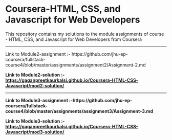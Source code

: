 # Coursera-HTML, CSS, and Javascript for Web Developers
This repository contains my solutions to the module assignments of course - HTML, CSS, and Javascript for Web Developers from Coursera
<hr>
Link to Module2-assignment :- https://github.com/jhu-ep-coursera/fullstack-course4/blob/master/assignments/assignment2/Assignment-2.md

<b>Link to Module2-solution<b> :- https://gaganpreetkaurkalsi.github.io/Coursera-HTML-CSS-Javascript/mod2-solution/
<hr>
Link to Module3-assignment :-https://github.com/jhu-ep-coursera/fullstack-course4/blob/master/assignments/assignment3/Assignment-3.md

<b>Link to Module3-solution<b> :- https://gaganpreetkaurkalsi.github.io/Coursera-HTML-CSS-Javascript/mod3-solution/
